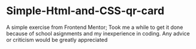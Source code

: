 # Simple-Html-and-CSS-qr-card
A simple exercise from Frontend Mentor; Took me a while to get it done because of school asignments and my inexperience in coding.
Any advice or criticism would be greatly appreciated
